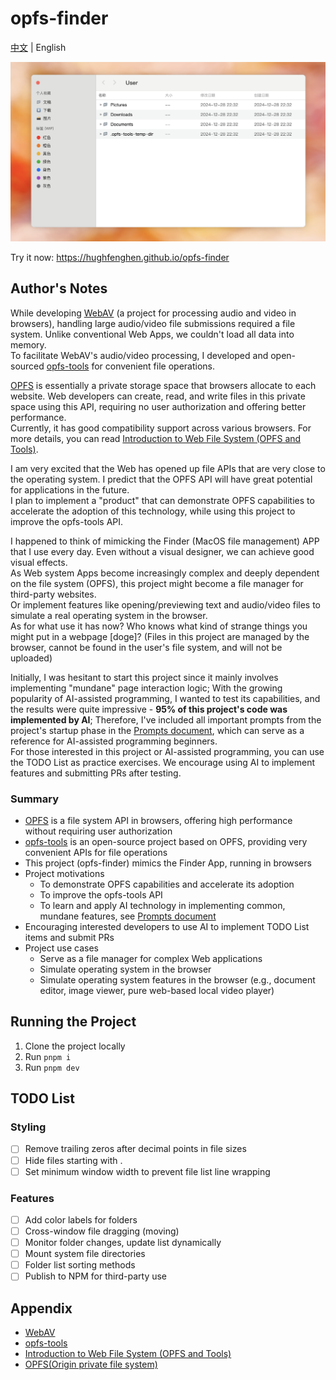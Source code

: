 # opfs-finder

[中文](./README.md) | English

![preview img](./preview.png)

Try it now: <https://hughfenghen.github.io/opfs-finder>

## Author's Notes

While developing [WebAV][1] (a project for processing audio and video in browsers), handling large audio/video file submissions required a file system. Unlike conventional Web Apps, we couldn't load all data into memory.  
To facilitate WebAV's audio/video processing, I developed and open-sourced [opfs-tools][2] for convenient file operations.

[OPFS][4] is essentially a private storage space that browsers allocate to each website. Web developers can create, read, and write files in this private space using this API, requiring no user authorization and offering better performance.  
Currently, it has good compatibility support across various browsers. For more details, you can read [Introduction to Web File System (OPFS and Tools)][3].

I am very excited that the Web has opened up file APIs that are very close to the operating system. I predict that the OPFS API will have great potential for applications in the future.  
I plan to implement a "product" that can demonstrate OPFS capabilities to accelerate the adoption of this technology, while using this project to improve the opfs-tools API.

I happened to think of mimicking the Finder (MacOS file management) APP that I use every day. Even without a visual designer, we can achieve good visual effects.  
As Web system Apps become increasingly complex and deeply dependent on the file system (OPFS), this project might become a file manager for third-party websites.  
Or implement features like opening/previewing text and audio/video files to simulate a real operating system in the browser.  
As for what use it has now? Who knows what kind of strange things you might put in a webpage [doge]? (Files in this project are managed by the browser, cannot be found in the user's file system, and will not be uploaded)

Initially, I was hesitant to start this project since it mainly involves implementing "mundane" page interaction logic;
With the growing popularity of AI-assisted programming, I wanted to test its capabilities, and the results were quite impressive - **95% of this project's code was implemented by AI**;
Therefore, I've included all important prompts from the project's startup phase in the [Prompts document](./prompts.md), which can serve as a reference for AI-assisted programming beginners.  
For those interested in this project or AI-assisted programming, you can use the TODO List as practice exercises. We encourage using AI to implement features and submitting PRs after testing.

### Summary

- [OPFS][4] is a file system API in browsers, offering high performance without requiring user authorization
- [opfs-tools][2] is an open-source project based on OPFS, providing very convenient APIs for file operations
- This project (opfs-finder) mimics the Finder App, running in browsers
- Project motivations
  - To demonstrate OPFS capabilities and accelerate its adoption
  - To improve the opfs-tools API
  - To learn and apply AI technology in implementing common, mundane features, see [Prompts document](./prompts.md)
- Encouraging interested developers to use AI to implement TODO List items and submit PRs
- Project use cases
  - Serve as a file manager for complex Web applications
  - Simulate operating system in the browser
  - Simulate operating system features in the browser (e.g., document editor, image viewer, pure web-based local video player)

## Running the Project

1. Clone the project locally
2. Run `pnpm i`
3. Run `pnpm dev`

## TODO List

### Styling

- [ ] Remove trailing zeros after decimal points in file sizes
- [ ] Hide files starting with .
- [ ] Set minimum window width to prevent file list line wrapping

### Features

- [ ] Add color labels for folders
- [ ] Cross-window file dragging (moving)
- [ ] Monitor folder changes, update list dynamically
- [ ] Mount system file directories
- [ ] Folder list sorting methods
- [ ] Publish to NPM for third-party use

## Appendix

- [WebAV][1]
- [opfs-tools][2]
- [Introduction to Web File System (OPFS and Tools)][3]
- [OPFS(Origin private file system)][4]

[1]: https://github.com/bilibili/WebAV
[2]: https://github.com/hughfenghen/opfs-tools
[3]: https://hughfenghen.github.io/posts/2024/03/14/web-storage-and-opfs/
[4]: https://developer.mozilla.org/zh-CN/docs/Web/API/File_System_API/Origin_private_file_system
